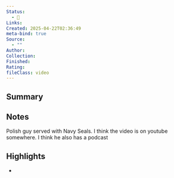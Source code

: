 ```yaml
---
Status:
  - 🌱
Links: 
Created: 2025-04-22T02:36:49
meta-bind: true
Source:
  - ""
Author: 
Collection: 
Finished: 
Rating: 
fileClass: video
---
```

## Summary

## Notes
Polish guy served with Navy Seals. I think the video is on youtube somewhere. I think he also has a podcast
## Highlights
- 

